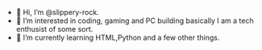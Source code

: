 - 👋 Hi, I’m @slippery-rock.
- 👀 I’m interested in coding, gaming and PC building basically I am a tech enthusist of some sort.
- 🌱 I’m currently learning HTML,Python and a few other things.

<!---
slippery-rock/slippery-rock is a ✨ special ✨ repository because its `README.md` (this file) appears on your GitHub profile.
You can click the Preview link to take a look at your changes.
--->
